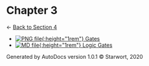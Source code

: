 # Chapter 3

← [Back to Section 4](..)

- [![PNG file](https://img.icons8.com/windows/512/4a90e2/image-document.png){:height="1rem"} Gates](gates.png)
- [![MD file](https://img.icons8.com/windows/512/4a90e2/regular-document.png){:height="1rem"} Logic Gates](logic_gates.html)

Generated by AutoDocs version 1.0.1 © Starwort, 2020
